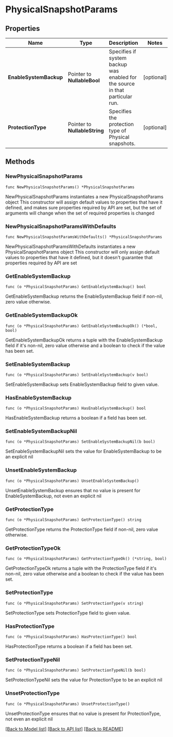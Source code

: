 # PhysicalSnapshotParams

## Properties

Name | Type | Description | Notes
------------ | ------------- | ------------- | -------------
**EnableSystemBackup** | Pointer to **NullableBool** | Specifies if system backup was enabled for the source in that particular run. | [optional] 
**ProtectionType** | Pointer to **NullableString** | Specifies the protection type of Physical snapshots. | [optional] 

## Methods

### NewPhysicalSnapshotParams

`func NewPhysicalSnapshotParams() *PhysicalSnapshotParams`

NewPhysicalSnapshotParams instantiates a new PhysicalSnapshotParams object
This constructor will assign default values to properties that have it defined,
and makes sure properties required by API are set, but the set of arguments
will change when the set of required properties is changed

### NewPhysicalSnapshotParamsWithDefaults

`func NewPhysicalSnapshotParamsWithDefaults() *PhysicalSnapshotParams`

NewPhysicalSnapshotParamsWithDefaults instantiates a new PhysicalSnapshotParams object
This constructor will only assign default values to properties that have it defined,
but it doesn't guarantee that properties required by API are set

### GetEnableSystemBackup

`func (o *PhysicalSnapshotParams) GetEnableSystemBackup() bool`

GetEnableSystemBackup returns the EnableSystemBackup field if non-nil, zero value otherwise.

### GetEnableSystemBackupOk

`func (o *PhysicalSnapshotParams) GetEnableSystemBackupOk() (*bool, bool)`

GetEnableSystemBackupOk returns a tuple with the EnableSystemBackup field if it's non-nil, zero value otherwise
and a boolean to check if the value has been set.

### SetEnableSystemBackup

`func (o *PhysicalSnapshotParams) SetEnableSystemBackup(v bool)`

SetEnableSystemBackup sets EnableSystemBackup field to given value.

### HasEnableSystemBackup

`func (o *PhysicalSnapshotParams) HasEnableSystemBackup() bool`

HasEnableSystemBackup returns a boolean if a field has been set.

### SetEnableSystemBackupNil

`func (o *PhysicalSnapshotParams) SetEnableSystemBackupNil(b bool)`

 SetEnableSystemBackupNil sets the value for EnableSystemBackup to be an explicit nil

### UnsetEnableSystemBackup
`func (o *PhysicalSnapshotParams) UnsetEnableSystemBackup()`

UnsetEnableSystemBackup ensures that no value is present for EnableSystemBackup, not even an explicit nil
### GetProtectionType

`func (o *PhysicalSnapshotParams) GetProtectionType() string`

GetProtectionType returns the ProtectionType field if non-nil, zero value otherwise.

### GetProtectionTypeOk

`func (o *PhysicalSnapshotParams) GetProtectionTypeOk() (*string, bool)`

GetProtectionTypeOk returns a tuple with the ProtectionType field if it's non-nil, zero value otherwise
and a boolean to check if the value has been set.

### SetProtectionType

`func (o *PhysicalSnapshotParams) SetProtectionType(v string)`

SetProtectionType sets ProtectionType field to given value.

### HasProtectionType

`func (o *PhysicalSnapshotParams) HasProtectionType() bool`

HasProtectionType returns a boolean if a field has been set.

### SetProtectionTypeNil

`func (o *PhysicalSnapshotParams) SetProtectionTypeNil(b bool)`

 SetProtectionTypeNil sets the value for ProtectionType to be an explicit nil

### UnsetProtectionType
`func (o *PhysicalSnapshotParams) UnsetProtectionType()`

UnsetProtectionType ensures that no value is present for ProtectionType, not even an explicit nil

[[Back to Model list]](../README.md#documentation-for-models) [[Back to API list]](../README.md#documentation-for-api-endpoints) [[Back to README]](../README.md)


